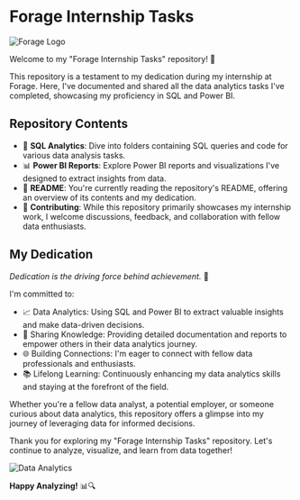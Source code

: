 # Forage Internship Tasks

![Forage Logo](https://www.theforage.com/blog/wp-content/uploads/2023/04/Navy-Stacked-Logo.jpg)

Welcome to my "Forage Internship Tasks" repository! 🚀

This repository is a testament to my dedication during my internship at Forage. Here, I've documented and shared all the data analytics tasks I've completed, showcasing my proficiency in SQL and Power BI.

## Repository Contents

- 📁 **SQL Analytics**: Dive into folders containing SQL queries and code for various data analysis tasks.
- 📊 **Power BI Reports**: Explore Power BI reports and visualizations I've designed to extract insights from data.
- 📄 **README**: You're currently reading the repository's README, offering an overview of its contents and my dedication.
- 🤝 **Contributing**: While this repository primarily showcases my internship work, I welcome discussions, feedback, and collaboration with fellow data enthusiasts.

## My Dedication

_Dedication is the driving force behind achievement._ 💪

I'm committed to:

- 📈 Data Analytics: Using SQL and Power BI to extract valuable insights and make data-driven decisions.
- 📣 Sharing Knowledge: Providing detailed documentation and reports to empower others in their data analytics journey.
- 🌐 Building Connections: I'm eager to connect with fellow data professionals and enthusiasts.
- 📚 Lifelong Learning: Continuously enhancing my data analytics skills and staying at the forefront of the field.

Whether you're a fellow data analyst, a potential employer, or someone curious about data analytics, this repository offers a glimpse into my journey of leveraging data for informed decisions.

Thank you for exploring my "Forage Internship Tasks" repository. Let's continue to analyze, visualize, and learn from data together!

![Data Analytics](https://your-image-url.com/data_analytics_gif.gif)

**Happy Analyzing!** 📊🔍
